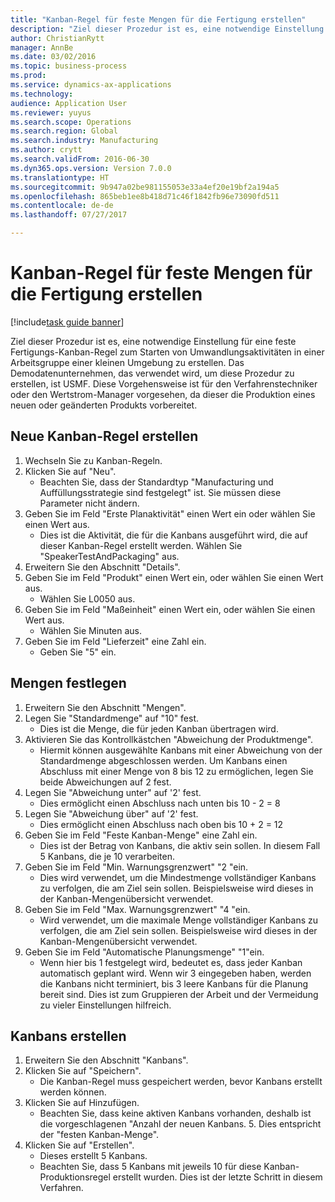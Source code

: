 ```yaml
--- 
title: "Kanban-Regel für feste Mengen für die Fertigung erstellen"
description: "Ziel dieser Prozedur ist es, eine notwendige Einstellung für eine feste Fertigungs-Kanban-Regel zum Starten von Umwandlungsaktivitäten in einer Arbeitsgruppe einer kleinen Umgebung zu erstellen."
author: ChristianRytt
manager: AnnBe
ms.date: 03/02/2016
ms.topic: business-process
ms.prod: 
ms.service: dynamics-ax-applications
ms.technology: 
audience: Application User
ms.reviewer: yuyus
ms.search.scope: Operations
ms.search.region: Global
ms.search.industry: Manufacturing
ms.author: crytt
ms.search.validFrom: 2016-06-30
ms.dyn365.ops.version: Version 7.0.0
ms.translationtype: HT
ms.sourcegitcommit: 9b947a02be981155053e33a4ef20e19bf2a194a5
ms.openlocfilehash: 865beb1ee8b418d71c46f1842fb96e73090fd511
ms.contentlocale: de-de
ms.lasthandoff: 07/27/2017

---
```

# <a name="create-a-fixed-quantity-kanban-rule-for-manufacturing"></a>Kanban-Regel für feste Mengen für die Fertigung erstellen

[!include[task guide banner](../../includes/task-guide-banner.md)]

Ziel dieser Prozedur ist es, eine notwendige Einstellung für eine feste Fertigungs-Kanban-Regel zum Starten von Umwandlungsaktivitäten in einer Arbeitsgruppe einer kleinen Umgebung zu erstellen. Das Demodatenunternehmen, das verwendet wird, um diese Prozedur zu erstellen, ist USMF. Diese Vorgehensweise ist für den Verfahrenstechniker oder den Wertstrom-Manager vorgesehen, da dieser die Produktion eines neuen oder geänderten Produkts vorbereitet.


## <a name="create-new-kanban-rule"></a>Neue Kanban-Regel erstellen
1. Wechseln Sie zu Kanban-Regeln.
2. Klicken Sie auf "Neu".
    * Beachten Sie, dass der Standardtyp "Manufacturing und Auffüllungsstrategie sind festgelegt" ist. Sie müssen diese Parameter nicht ändern.  
3. Geben Sie im Feld "Erste Planaktivität" einen Wert ein oder wählen Sie einen Wert aus.
    * Dies ist die Aktivität, die für die Kanbans ausgeführt wird, die auf dieser Kanban-Regel erstellt werden.  Wählen Sie "SpeakerTestAndPackaging" aus.  
4. Erweitern Sie den Abschnitt "Details".
5. Geben Sie im Feld "Produkt" einen Wert ein, oder wählen Sie einen Wert aus.
    * Wählen Sie L0050 aus.  
6. Geben Sie im Feld "Maßeinheit" einen Wert ein, oder wählen Sie einen Wert aus.
    * Wählen Sie Minuten aus.  
7. Geben Sie im Feld "Lieferzeit" eine Zahl ein.
    * Geben Sie "5" ein.  

## <a name="set-quantities"></a>Mengen festlegen
1. Erweitern Sie den Abschnitt "Mengen".
2. Legen Sie "Standardmenge" auf "10" fest.
    * Dies ist die Menge, die für jeden Kanban übertragen wird.  
3. Aktivieren Sie das Kontrollkästchen "Abweichung der Produktmenge".
    * Hiermit können ausgewählte Kanbans mit einer Abweichung von der Standardmenge abgeschlossen werden.  Um Kanbans einen Abschluss mit einer Menge von 8 bis 12 zu ermöglichen, legen Sie beide Abweichungen auf 2 fest.  
4. Legen Sie "Abweichung unter" auf '2' fest.
    * Dies ermöglicht einen Abschluss nach unten bis 10 - 2 = 8  
5. Legen Sie "Abweichung über" auf '2' fest.
    * Dies ermöglicht einen Abschluss nach oben bis 10 + 2 = 12  
6. Geben Sie im Feld "Feste Kanban-Menge" eine Zahl ein.
    * Dies ist der Betrag von Kanbans, die aktiv sein sollen. In diesem Fall 5 Kanbans, die je 10 verarbeiten.  
7. Geben Sie im Feld "Min. Warnungsgrenzwert" "2 "ein.
    * Dies wird verwendet, um die Mindestmenge vollständiger Kanbans zu verfolgen, die am Ziel sein sollen. Beispielsweise wird dieses in der Kanban-Mengenübersicht verwendet.  
8. Geben Sie im Feld "Max. Warnungsgrenzwert" "4 "ein.
    * Wird verwendet, um die maximale Menge vollständiger Kanbans zu verfolgen, die am Ziel sein sollen. Beispielsweise wird dieses in der Kanban-Mengenübersicht verwendet.  
9. Geben Sie im Feld "Automatische Planungsmenge" "1"ein.
    * Wenn hier bis 1 festgelegt wird, bedeutet es, dass jeder Kanban automatisch geplant wird.   Wenn wir 3 eingegeben haben, werden die Kanbans nicht terminiert, bis 3 leere Kanbans für die Planung bereit sind. Dies ist zum Gruppieren der Arbeit und der Vermeidung zu vieler Einstellungen hilfreich.  

## <a name="create-kanbans"></a>Kanbans erstellen
1. Erweitern Sie den Abschnitt "Kanbans".
2. Klicken Sie auf "Speichern".
    * Die Kanban-Regel muss gespeichert werden, bevor Kanbans erstellt werden können.  
3. Klicken Sie auf Hinzufügen.
    * Beachten Sie, dass keine aktiven Kanbans vorhanden, deshalb ist die vorgeschlagenen "Anzahl der neuen Kanbans. 5. Dies entspricht der "festen Kanban-Menge".  
4. Klicken Sie auf "Erstellen".
    * Dieses erstellt 5 Kanbans.  
    * Beachten Sie, dass 5 Kanbans mit jeweils 10 für diese Kanban-Produktionsregel erstellt wurden. Dies ist der letzte Schritt in diesem Verfahren.  


